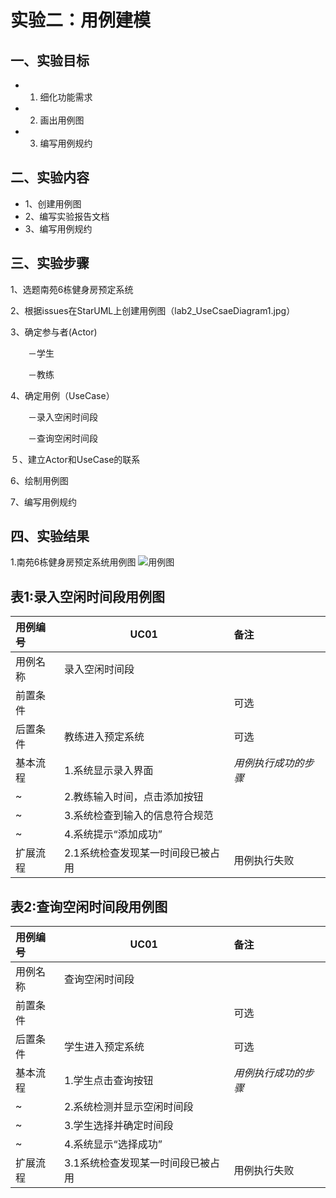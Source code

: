 # 实验二：用例建模

## 一、实验目标

-   1. 细化功能需求 
-   2. 画出用例图 
-   3. 编写用例规约
   
## 二、实验内容
   
-   1、创建用例图 
-   2、编写实验报告文档 
-   3、编写用例规约
   
## 三、实验步骤

   1、选题南苑6栋健身房预定系统

   2、根据issues在StarUML上创建用例图（lab2_UseCsaeDiagram1.jpg）

   3、确定参与者(Actor)

 　　－学生

 　　－教练

   4、确定用例（UseCase）

 　　－录入空闲时间段

 　　－查询空闲时间段

  ５、建立Actor和UseCase的联系

  6、绘制用例图

  7、编写用例规约

## 四、实验结果

1.南苑6栋健身房预定系统用例图
![用例图](./lab2_UseCsaeDiagram1.jpg)


## 表1:录入空闲时间段用例图

 | 用例编号 | UC01                            | 备注                 |
 | :------- | ------------------------------- | :------------------- |
 | 用例名称 | 录入空闲时间段                  |                      |
 | 前置条件 |         | 可选                 |
 | 后置条件 | 教练进入预定系统            | 可选                 |
 | 基本流程 | 1.系统显示录入界面    | *用例执行成功的步骤* |
 | ~        | 2.教练输入时间，点击添加按钮        |                      |
 | ~        | 3.系统检查到输入的信息符合规范        |                      |
 | ~        | 4.系统提示“添加成功”        |                      |
 | 扩展流程 | 2.1系统检查发现某一时间段已被占用 | 用例执行失败         |

## 表2:查询空闲时间段用例图

 | 用例编号 | UC01                            | 备注                 |
 | :------- | ------------------------------- | :------------------- |
 | 用例名称 | 查询空闲时间段                  |                      |
 | 前置条件 |         | 可选                 |
 | 后置条件 | 学生进入预定系统            | 可选                 |
 | 基本流程 | 1.学生点击查询按钮    | *用例执行成功的步骤* |
 | ~        | 2.系统检测并显示空闲时间段        |                      |
 | ~        | 3.学生选择并确定时间段        |                      |
 | ~        | 4.系统显示“选择成功”        |                      |
 | 扩展流程 | 3.1系统检查发现某一时间段已被占用 | 用例执行失败         |
